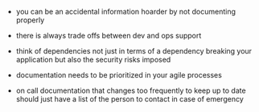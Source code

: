 - you can be an accidental information hoarder by not documenting properly

- there is always trade offs between dev and ops support

- think of dependencies not just in terms of a dependency breaking your application but also the security risks imposed


- documentation needs to be prioritized in your agile processes

- on call documentation that changes too frequently to keep up to date should just have a list of the person to contact in case of emergency 

